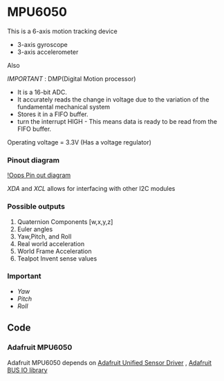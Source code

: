 # MPU6050
This is a 6-axis motion tracking device
* 3-axis gyroscope
* 3-axis accelerometer

Also

*IMPORTANT* : DMP(Digital Motion processor)
- It is a 16-bit ADC. 
- It accurately reads the change in voltage due to the variation of the fundamental mechanical system
- Stores it in a FIFO buffer.
- turn the interrupt HIGH - This means data is ready to be read from the FIFO buffer.


Operating voltage = 3.3V (Has a voltage regulator)

### Pinout diagram

[!Oops Pin out diagram](https://github.com/EricoDeMecha/avionicsv2/MPU6050/images/MPU6050-Pinout.png)

*XDA*  and *XCL* allows for interfacing with other I2C modules
### Possible outputs

1. Quaternion Components [w,x,y,z]
2. Euler angles
3. Yaw,Pitch, and Roll
4. Real world acceleration
5. World Frame Acceleration
6. Tealpot Invent sense values

### Important 

* *Yaw* 
* *Pitch*
* *Roll*

## Code

### Adafruit MPU6050
Adafruit MPU6050 depends on 
[Adafruit Unified Sensor Driver](https://github.com/adafruit/Adafruit_Sensor) , [Adafruit BUS IO library](https://github.com/adafruit/Adafruit_BusIO) 

